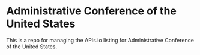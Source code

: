 # Administrative Conference of the United States
This is a repo for managing the APIs.io listing for Administrative Conference of the United States.